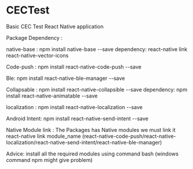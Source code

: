 # CECTest
Basic CEC Test React Native application


Package Dependency :

native-base : npm install  native-base --save 
  dependency: react-native link react-native-vector-icons
 
Code-push : npm install react-native-code-push --save

Ble: npm install react-native-ble-manager --save

Collapsable : npm install react-native-collapsible --save 
  dependency: npm install react-native-animatable --save 
  
  
localization : npm install react-native-localization --save

Android Intent: npm install react-native-send-intent --save



Native Module link : The Packages has Native modules we must link it 
react-native link module_name (react-native-code-push/react-native-localization/react-native-send-intent/react-native-ble-manager)


Advice:
install all the required modules using command bash (windows command npm might give problem)
